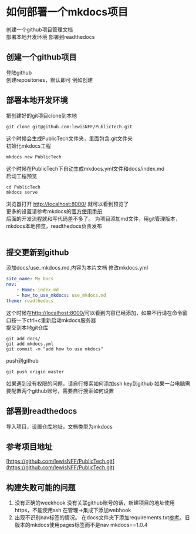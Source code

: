 # 如何部署一个mkdocs项目
创建一个github项目管理文档  
部署本地开发环境
部署到readthedocs
## 创建一个github项目
登陆github  
创建repositories，默认即可
例如创建
## 部署本地开发环境
把创建好的git项目clone到本地
```git
git clone git@github.com:lewisNFF/PublicTech.git
```
这个时候会生成PublicTech文件夹，里面包含.git文件夹
<br />
初始化mkdocs工程
```
mkdocs new PublicTech
```
这个时候在PublicTech下自动生成mkdocs.yml文件和docs/index.md
<br />
启动工程预览
```
cd PublicTech
mkdocs serve
```
浏览器打开
[http://localhost:8000/](http://localhost:8000/)
就可以看到预览了
<br />
更多的设置请参考mkdocs的[官方使用手册](https://www.mkdocs.org/#getting-started)
<br />
后面的开发流程就和写代码差不多了。
为项目添加md文件，用git管理版本，mkdocs本地预览，readthedocs负责发布  
<br />

## 提交更新到github
添加docs/use_mkdocs.md,内容为本片文档
修改mkdocs.yml
```yml
site_name: My Docs
nav:
    - Home: index.md
    - how_to_use_mkdocs: use_mkdocs.md
theme: readthedocs
```
这个时候在[http://localhost:8000/](http://localhost:8000/)可以看到内容已经添加，如果不行请在命令窗口按一下ctrl+c重新启动mkdocs服务器  
提交到本地git仓库
```git
git add docs/
git add mkdocs.yml
git commit -m "add how to use mkdocs"
```
push到github

```
git push origin master
```
如果遇到没有权限的问题，请自行搜索如何添加ssh key到github
如果一台电脑需要配置两个github账号，需要自行搜索如何设置
## 部署到readthedocs
导入项目，设置仓库地址，文档类型为mkdocs
## 参考项目地址
[https://github.com/lewisNFF/PublicTech.git](https://github.com/lewisNFF/PublicTech.git)
## 构建失败可能的问题
1. 没有正确的weekhook
没有关联github账号的话，新建项目的地址使用https，不能使用ssh
在管理→集成下添加webhook
2. 出现不识别nav标签的情况。
在docs文件夹下添加requirements.txt[参考](https://github.com/lewisNFF/PublicTech/blob/master/docs/requirements.txt)。旧版本的mkdocs使用pages标签而不是nav
mkdocs==1.0.4

